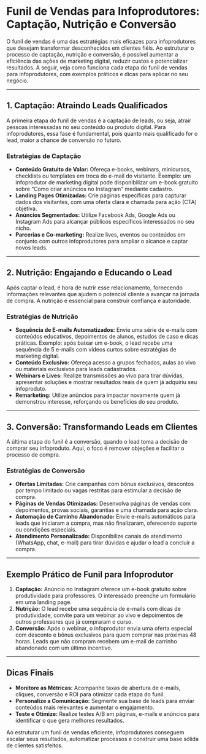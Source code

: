 # Funil de Vendas para Infoprodutores: Captação, Nutrição e Conversão

O funil de vendas é uma das estratégias mais eficazes para infoprodutores que desejam transformar desconhecidos em clientes fiéis. Ao estruturar o processo de captação, nutrição e conversão, é possível aumentar a eficiência das ações de marketing digital, reduzir custos e potencializar resultados. A seguir, veja como funciona cada etapa do funil de vendas para infoprodutores, com exemplos práticos e dicas para aplicar no seu negócio.

---

## 1. Captação: Atraindo Leads Qualificados

A primeira etapa do funil de vendas é a captação de leads, ou seja, atrair pessoas interessadas no seu conteúdo ou produto digital. Para infoprodutores, essa fase é fundamental, pois quanto mais qualificado for o lead, maior a chance de conversão no futuro.

### Estratégias de Captação

- **Conteúdo Gratuito de Valor:** Ofereça e-books, webinars, minicursos, checklists ou templates em troca do e-mail do visitante. Exemplo: um infoprodutor de marketing digital pode disponibilizar um e-book gratuito sobre “Como criar anúncios no Instagram” mediante cadastro.
- **Landing Pages Otimizadas:** Crie páginas específicas para capturar dados dos visitantes, com uma oferta clara e chamada para ação (CTA) objetiva.
- **Anúncios Segmentados:** Utilize Facebook Ads, Google Ads ou Instagram Ads para alcançar públicos específicos interessados no seu nicho.
- **Parcerias e Co-marketing:** Realize lives, eventos ou conteúdos em conjunto com outros infoprodutores para ampliar o alcance e captar novos leads.

---

## 2. Nutrição: Engajando e Educando o Lead

Após captar o lead, é hora de nutrir esse relacionamento, fornecendo informações relevantes que ajudem o potencial cliente a avançar na jornada de compra. A nutrição é essencial para construir confiança e autoridade.

### Estratégias de Nutrição

- **Sequência de E-mails Automatizados:** Envie uma série de e-mails com conteúdos educativos, depoimentos de alunos, estudos de caso e dicas práticas. Exemplo: após baixar um e-book, o lead recebe uma sequência de 5 e-mails com vídeos curtos sobre estratégias de marketing digital.
- **Conteúdo Exclusivo:** Ofereça acesso a grupos fechados, aulas ao vivo ou materiais exclusivos para leads cadastrados.
- **Webinars e Lives:** Realize transmissões ao vivo para tirar dúvidas, apresentar soluções e mostrar resultados reais de quem já adquiriu seu infoproduto.
- **Remarketing:** Utilize anúncios para impactar novamente quem já demonstrou interesse, reforçando os benefícios do seu produto.

---

## 3. Conversão: Transformando Leads em Clientes

A última etapa do funil é a conversão, quando o lead toma a decisão de comprar seu infoproduto. Aqui, o foco é remover objeções e facilitar o processo de compra.

### Estratégias de Conversão

- **Ofertas Limitadas:** Crie campanhas com bônus exclusivos, descontos por tempo limitado ou vagas restritas para estimular a decisão de compra.
- **Páginas de Vendas Otimizadas:** Desenvolva páginas de vendas com depoimentos, provas sociais, garantias e uma chamada para ação clara.
- **Automação de Carrinho Abandonado:** Envie e-mails automáticos para leads que iniciaram a compra, mas não finalizaram, oferecendo suporte ou condições especiais.
- **Atendimento Personalizado:** Disponibilize canais de atendimento (WhatsApp, chat, e-mail) para tirar dúvidas e ajudar o lead a concluir a compra.

---

## Exemplo Prático de Funil para Infoprodutor

1. **Captação:** Anúncio no Instagram oferece um e-book gratuito sobre produtividade para professores. O interessado preenche um formulário em uma landing page.
2. **Nutrição:** O lead recebe uma sequência de e-mails com dicas de produtividade, convite para um webinar ao vivo e depoimentos de outros professores que já compraram o curso.
3. **Conversão:** Após o webinar, o infoprodutor envia uma oferta especial com desconto e bônus exclusivos para quem comprar nas próximas 48 horas. Leads que não compram recebem um e-mail de carrinho abandonado com um último incentivo.

---

## Dicas Finais

- **Monitore as Métricas:** Acompanhe taxas de abertura de e-mails, cliques, conversão e ROI para otimizar cada etapa do funil.
- **Personalize a Comunicação:** Segmente sua base de leads para enviar conteúdos mais relevantes e aumentar o engajamento.
- **Teste e Otimize:** Realize testes A/B em páginas, e-mails e anúncios para identificar o que gera melhores resultados.

Ao estruturar um funil de vendas eficiente, infoprodutores conseguem escalar seus resultados, automatizar processos e construir uma base sólida de clientes satisfeitos.